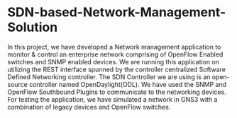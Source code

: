 # SDN-based-Network-Management-Solution
In this project, we have developed a Network management application to monitor &amp; control an enterprise network comprising of OpenFlow Enabled switches and SNMP enabled devices. We are running this application on utilizing the REST interface spunned by the controller centralized Software Defined Networking controller. The SDN Controller we are using is an open-source controller named OpenDaylight(ODL). We have used the SNMP and OpenFlow Southbound Plugins to communicate to the networking devices. For testing the application, we have simulated a network in GNS3 with a combination of legacy devices and OpenFlow switches.
